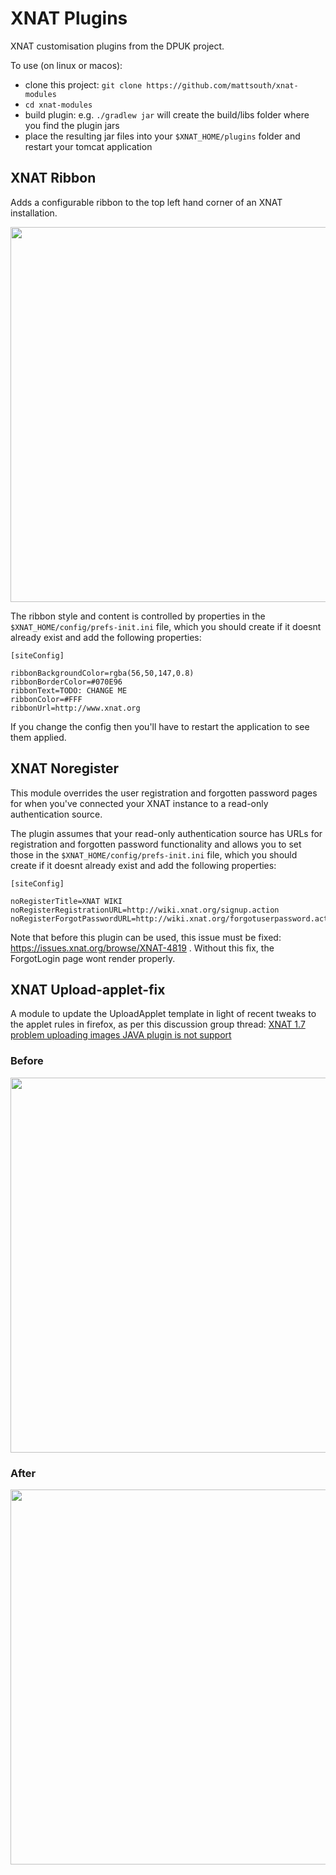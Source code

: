 # XNAT Plugins

XNAT customisation plugins from the DPUK project.

To use (on linux or macos):
 - clone this project: ``git clone https://github.com/mattsouth/xnat-modules``
 - ``cd xnat-modules``
 - build plugin: e.g. ``./gradlew jar`` will create the build/libs folder where you find the plugin jars
 - place the resulting jar files into your ``$XNAT_HOME/plugins`` folder and restart your tomcat application

## XNAT Ribbon

Adds a configurable ribbon to the top left hand corner of an XNAT installation.

<img src="https://mattsouth.github.io/xnat-modules/screenshot2.png" width="600">

The ribbon style and content is controlled by properties in the ``$XNAT_HOME/config/prefs-init.ini`` file, which you should create if it doesnt already exist and add the following properties:
```
[siteConfig]

ribbonBackgroundColor=rgba(56,50,147,0.8)
ribbonBorderColor=#070E96
ribbonText=TODO: CHANGE ME
ribbonColor=#FFF
ribbonUrl=http://www.xnat.org
```
If you change the config then you'll have to restart the application to see them applied.

## XNAT Noregister

This module overrides the user registration and forgotten password pages for when
you've connected your XNAT instance to a read-only authentication source.

The plugin assumes that your read-only authentication source has URLs for registration and forgotten password functionality and allows you to set those in the
``$XNAT_HOME/config/prefs-init.ini`` file, which you should create if it doesnt already exist and add the following properties:
```
[siteConfig]

noRegisterTitle=XNAT WIKI
noRegisterRegistrationURL=http://wiki.xnat.org/signup.action
noRegisterForgotPasswordURL=http://wiki.xnat.org/forgotuserpassword.action
```

Note that before this plugin can be used, this issue must be fixed: https://issues.xnat.org/browse/XNAT-4819
. Without this fix, the ForgotLogin page wont render properly.

## XNAT Upload-applet-fix

A module to update the UploadApplet template in light of recent tweaks to the
applet rules in firefox, as per this discussion group thread:
[XNAT 1.7 problem uploading images JAVA plugin is not support](https://groups.google.com/forum/#!topic/xnat_discussion/JWEMwni55FM)

### Before

<img src="https://mattsouth.github.io/xnat-modules/screenshot3.png" width="600">

### After

<img src="https://mattsouth.github.io/xnat-modules/screenshot4.png" width="600">
